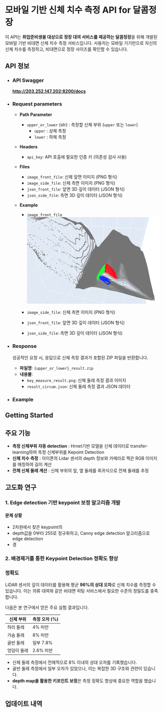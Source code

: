 # 모바일 기반 신체 치수 측정 API for 달콤정장

이 API는 **취업준비생을 대상으로 정장 대여 서비스를 제공하는 달콤정장**을 위해 개발된 모바일 기반 비대면 신체 치수 측정 서비스입니다. 사용자는 모바일 기기만으로 자신의 신체 치수를 측정하고, 비대면으로 정장 사이즈를 확인할 수 있습니다.

## API 정보
- ### **API Swagger**
     **http://203.252.147.202:8200/docs**

- ### **Request parameters**
     - **Path Parameter**
          - `upper_or_lower` (str) : 측정할 신체 부위 (`upper` 또는 `lower`)
               - `upper` : 상체 측정
               - `lower` : 하체 측정

     - **Headers**
          - `api_key`: API 호출에 필요한 인증 키 (의존성 검사 사용)
     - **Files**
          - `image_front_file`: 신체 앞면 이미지 (PNG 형식)
          - `image_side_file`: 신체 측면 이미지 (PNG 형식)
          - `json_front_file`: 앞면 3D 깊이 데이터 (JSON 형식)
          - `json_side_file`: 측면 3D 깊이 데이터 (JSON 형식)
     - **Example**
          - `image_front_file`
          ![Example Image](https://github.com/MustreeAI/fix-coner-algorithm/blob/main/public/wrong_correction_image.png)


          - `image_side_file`: 신체 측면 이미지 (PNG 형식)
          - `json_front_file`: 앞면 3D 깊이 데이터 (JSON 형식)
          - `json_side_file`: 측면 3D 깊이 데이터 (JSON 형식)

- ### **Response**
     성공적인 요청 시, 응답으로 신체 측정 결과가 포함된 ZIP 파일을 반환합니다.

     - **파일명**: `{upper_or_lower}_result.zip`
     - **내용물**:
          - `key_measure_result.png`: 신체 둘레 측정 결과 이미지
          - `result_circum.json`: 신체 둘레 측정 결과 JSON 데이터
- ### **Example**


## Getting Started

## 주요 기능

- **측정 신체부위 자동 detection** : Hrnet기반 모델을 신체 데이터로 transfer-learning하여 측정 신체부위를 Kepoint Detection
- **신체 치수 측정** : 아이폰의 Lidar 센서의 depth 정보와 카메라로 찍은 RGB 이미지를 매칭하여 길이 계산
- **전체 신체 둘레 계산** : 신체 부위의 앞, 옆 둘레를 회귀식으로 전체 둘레를 추정

## 고도화 연구
### 1. Edge detection 기반 keypoint 보정 알고리즘 개발
#### 문제 상황
- 2차원에서 찾은 keypoint의 
- depth값을 0부터 255로 정규화하고, Canny edge detection 알고리즘으로 edge detection
- 경
     

### 2. 배경제거를 통한 Keypoint Detection 정확도 향상



### 정확도

LiDAR 센서의 깊이 데이터를 활용해 평균 **96%의 상대 오차**로 신체 치수를 측정할 수 있습니다. 이는 의류 대여와 같은 비대면 피팅 서비스에서 필요한 수준의 정밀도를 충족합니다.

다음은 본 연구에서 얻은 주요 실험 결과입니다.

| 신체 부위 | 측정 오차 (%) |
|-----------|---------------|
| 허리 둘레 | 4% 미만       |
| 가슴 둘레 | 8% 미만       |
| 골반 둘레 | 일부 7.8%     |
| 엉덩이 둘레 | 2.6% 미만   |

- 신체 둘레 측정에서 전체적으로 8% 이내의 상대 오차를 기록했습니다.
- 골반 둘레 측정에서 일부 오차가 있었으나, 이는 복잡한 3D 구조와 관련이 있습니다.
- **depth map을 활용한 키포인트 보정**은 측정 정확도 향상에 중요한 역할을 했습니다.


## 업데이트 내역
